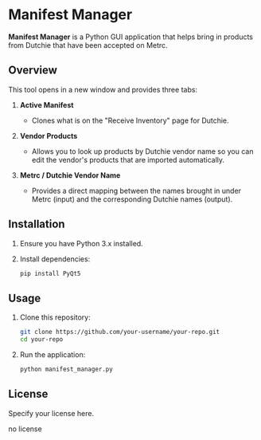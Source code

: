 # Manifest Manager

**Manifest Manager** is a Python GUI application that helps bring in products from Dutchie that have been accepted on Metrc.

## Overview

This tool opens in a new window and provides three tabs:

1. **Active Manifest**

   * Clones what is on the "Receive Inventory" page for Dutchie.

2. **Vendor Products**

   * Allows you to look up products by Dutchie vendor name so you can edit the vendor's products that are imported automatically.

3. **Metrc / Dutchie Vendor Name**

   * Provides a direct mapping between the names brought in under Metrc (input) and the corresponding Dutchie names (output).

## Installation

1. Ensure you have Python 3.x installed.
2. Install dependencies:

   ```bash
   pip install PyQt5
   ```

## Usage

1. Clone this repository:

   ```bash
   git clone https://github.com/your-username/your-repo.git
   cd your-repo
   ```
2. Run the application:

   ```bash
   python manifest_manager.py
   ```

## License

Specify your license here.

no license
